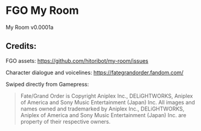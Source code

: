 # FGO My Room
My Room v0.0001a

## Credits:

FGO assets: https://github.com/hitoribot/my-room/issues

Character dialogue and voicelines: https://fategrandorder.fandom.com/


Swiped directly from Gamepress:

> Fate/Grand Order is Copyright Aniplex Inc., DELiGHTWORKS, Aniplex of America and Sony Music Entertainment (Japan) Inc. All images and names owned and trademarked by Aniplex Inc., DELiGHTWORKS, Aniplex of America and Sony Music Entertainment (Japan) Inc. are property of their respective owners.
